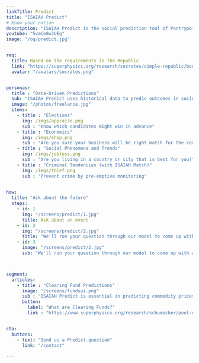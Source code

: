 ```yaml
---
linkTitle: Predict
title: "ISAIAH Predict"
# Know your nation
description: "ISAIAH Predict is the social prediction tool of Pantrypoints System that uses Supersociology"
youtube: "5vmCe8w3UEg"
image: "/og/predict.jpg"


req:
  title: Based on the requirements in The Republic
  link: "https://superphysics.org/research/socrates/simple-republic/book-8/chapter-1/"
  avatar: "/avatars/socrates.png"


personas:
  title : "Data-Driven Predictions"
  sub: "ISAIAH Predict uses historical data to predic outcomes in society"
  image: "/photos/freelance.jpg"  
  items:
    - title : "Elections"
      img: /imgs/appraise.png
      sub : "Know which candidates might win in advance"      
    - title : "Economics"
      img: /imgs/shop.png
      sub : "Are you sure your business will be right match for the coming economy?"
    - title : "Social Phenomena and Trends"
      img: /imgs/jobless.png
      sub : "Are you living in a country or city that is best for you?"
    - title : "Criminal Tendencies (with ISAIAH Match)"
      img: /imgs/thief.png    
      sub : "Prevent crime by pre-emptive monitoring"
      

how:
  title: "Ask about the future"
  steps:
    - id: 1
      img: "/screens/predict/1.jpg"
      title: Ask about an event
    - id: 2
      img: "/screens/predict/2.jpg"
      title: "We'll run your question through our model to come up with an answer"
    - id: 3
      image: "/screens/predict/2.jpg"
      sub: "We'll run your question through our model to come up with an answer"      



segment:
  articles:
    - title : "Clearing Fund Predictions"
      image: "/screens/fundsui.png"
      sub : "ISAIAH Predict is essential in predicting commodity prices in order to allocate the proper interest rates for clearing funds for respective commodities" 
      button:
        label: "What are Clearing Funds?"
        link : "https://www.superphysics.org/research/schumacher/pool-clearing/part-3"


cta:
  buttons:
    - text: "Send us a Predict-question"
      link: "/contact"
  
---
```

